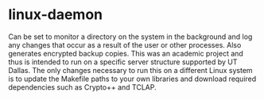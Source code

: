 # linux-daemon
Can be set to monitor a directory on the system in the background and log any changes that occur as a result of the user or other processes. Also generates encrypted backup copies. This was an academic project and thus is intended to run on a specific server structure supported by UT Dallas. The only changes necessary to run this on a different Linux system is to update the Makefile paths to your own libraries and download required dependencies such as Crypto++ and TCLAP.
